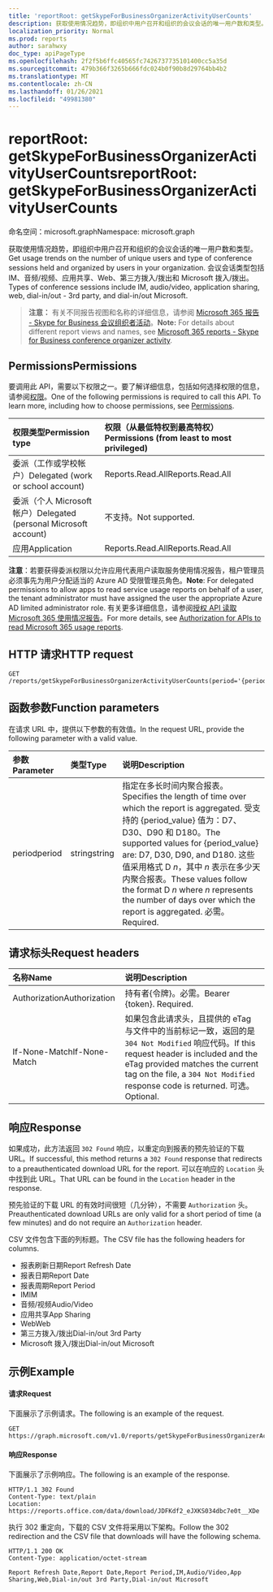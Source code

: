 ```yaml
---
title: 'reportRoot: getSkypeForBusinessOrganizerActivityUserCounts'
description: 获取使用情况趋势，即组织中用户召开和组织的会议会话的唯一用户数和类型。 会议会话类型包括 IM、音频/视频、应用共享、Web、第三方拨入/拨出和 Microsoft 拨入/拨出。
localization_priority: Normal
ms.prod: reports
author: sarahwxy
doc_type: apiPageType
ms.openlocfilehash: 2f2f5b6ffc40565fc7426737735101400cc5a35d
ms.sourcegitcommit: 479b366f3265b666fdc024b0f90b8d29764bb4b2
ms.translationtype: MT
ms.contentlocale: zh-CN
ms.lasthandoff: 01/26/2021
ms.locfileid: "49981380"
---
```

# <a name="reportroot-getskypeforbusinessorganizeractivityusercounts"></a><span data-ttu-id="1c7e0-104">reportRoot: getSkypeForBusinessOrganizerActivityUserCounts</span><span class="sxs-lookup"><span data-stu-id="1c7e0-104">reportRoot: getSkypeForBusinessOrganizerActivityUserCounts</span></span>

<span data-ttu-id="1c7e0-105">命名空间：microsoft.graph</span><span class="sxs-lookup"><span data-stu-id="1c7e0-105">Namespace: microsoft.graph</span></span>

<span data-ttu-id="1c7e0-106">获取使用情况趋势，即组织中用户召开和组织的会议会话的唯一用户数和类型。</span><span class="sxs-lookup"><span data-stu-id="1c7e0-106">Get usage trends on the number of unique users and type of conference sessions held and organized by users in your organization.</span></span> <span data-ttu-id="1c7e0-107">会议会话类型包括 IM、音频/视频、应用共享、Web、第三方拨入/拨出和 Microsoft 拨入/拨出。</span><span class="sxs-lookup"><span data-stu-id="1c7e0-107">Types of conference sessions include IM, audio/video, application sharing, web, dial-in/out - 3rd party, and dial-in/out Microsoft.</span></span>

> <span data-ttu-id="1c7e0-108">**注意：** 有关不同报告视图和名称的详细信息，请参阅 [Microsoft 365 报告 - Skype for Business 会议组织者活动](https://support.office.com/client/Skype-for-Business-Online-conference-organized-activity-03a255d4-0e1d-4b24-b73d-7a62fae36254)。</span><span class="sxs-lookup"><span data-stu-id="1c7e0-108">**Note:** For details about different report views and names, see [Microsoft 365 reports - Skype for Business conference organizer activity](https://support.office.com/client/Skype-for-Business-Online-conference-organized-activity-03a255d4-0e1d-4b24-b73d-7a62fae36254).</span></span>

## <a name="permissions"></a><span data-ttu-id="1c7e0-109">Permissions</span><span class="sxs-lookup"><span data-stu-id="1c7e0-109">Permissions</span></span>

<span data-ttu-id="1c7e0-p103">要调用此 API，需要以下权限之一。要了解详细信息，包括如何选择权限的信息，请参阅[权限](/graph/permissions-reference)。</span><span class="sxs-lookup"><span data-stu-id="1c7e0-p103">One of the following permissions is required to call this API. To learn more, including how to choose permissions, see [Permissions](/graph/permissions-reference).</span></span>

| <span data-ttu-id="1c7e0-112">权限类型</span><span class="sxs-lookup"><span data-stu-id="1c7e0-112">Permission type</span></span>                        | <span data-ttu-id="1c7e0-113">权限（从最低特权到最高特权）</span><span class="sxs-lookup"><span data-stu-id="1c7e0-113">Permissions (from least to most privileged)</span></span> |
| :------------------------------------- | :--------------------------------------- |
| <span data-ttu-id="1c7e0-114">委派（工作或学校帐户）</span><span class="sxs-lookup"><span data-stu-id="1c7e0-114">Delegated (work or school account)</span></span>     | <span data-ttu-id="1c7e0-115">Reports.Read.All</span><span class="sxs-lookup"><span data-stu-id="1c7e0-115">Reports.Read.All</span></span>                         |
| <span data-ttu-id="1c7e0-116">委派（个人 Microsoft 帐户）</span><span class="sxs-lookup"><span data-stu-id="1c7e0-116">Delegated (personal Microsoft account)</span></span> | <span data-ttu-id="1c7e0-117">不支持。</span><span class="sxs-lookup"><span data-stu-id="1c7e0-117">Not supported.</span></span>                           |
| <span data-ttu-id="1c7e0-118">应用</span><span class="sxs-lookup"><span data-stu-id="1c7e0-118">Application</span></span>                            | <span data-ttu-id="1c7e0-119">Reports.Read.All</span><span class="sxs-lookup"><span data-stu-id="1c7e0-119">Reports.Read.All</span></span>                         |

<span data-ttu-id="1c7e0-120">**注意**：若要获得委派权限以允许应用代表用户读取服务使用情况报告，租户管理员必须事先为用户分配适当的 Azure AD 受限管理员角色。</span><span class="sxs-lookup"><span data-stu-id="1c7e0-120">**Note**: For delegated permissions to allow apps to read service usage reports on behalf of a user, the tenant administrator must have assigned the user the appropriate Azure AD limited administrator role.</span></span> <span data-ttu-id="1c7e0-121">有关更多详细信息，请参阅[授权 API 读取 Microsoft 365 使用情况报告](/graph/reportroot-authorization)。</span><span class="sxs-lookup"><span data-stu-id="1c7e0-121">For more details, see [Authorization for APIs to read Microsoft 365 usage reports](/graph/reportroot-authorization).</span></span>

## <a name="http-request"></a><span data-ttu-id="1c7e0-122">HTTP 请求</span><span class="sxs-lookup"><span data-stu-id="1c7e0-122">HTTP request</span></span>


<!-- { "blockType": "ignored" } --> 

```http
GET /reports/getSkypeForBusinessOrganizerActivityUserCounts(period='{period_value}')
```

## <a name="function-parameters"></a><span data-ttu-id="1c7e0-123">函数参数</span><span class="sxs-lookup"><span data-stu-id="1c7e0-123">Function parameters</span></span>

<span data-ttu-id="1c7e0-124">在请求 URL 中，提供以下参数的有效值。</span><span class="sxs-lookup"><span data-stu-id="1c7e0-124">In the request URL, provide the following parameter with a valid value.</span></span>

| <span data-ttu-id="1c7e0-125">参数</span><span class="sxs-lookup"><span data-stu-id="1c7e0-125">Parameter</span></span> | <span data-ttu-id="1c7e0-126">类型</span><span class="sxs-lookup"><span data-stu-id="1c7e0-126">Type</span></span>   | <span data-ttu-id="1c7e0-127">说明</span><span class="sxs-lookup"><span data-stu-id="1c7e0-127">Description</span></span>                              |
| :-------- | :----- | :--------------------------------------- |
| <span data-ttu-id="1c7e0-128">period</span><span class="sxs-lookup"><span data-stu-id="1c7e0-128">period</span></span>    | <span data-ttu-id="1c7e0-129">string</span><span class="sxs-lookup"><span data-stu-id="1c7e0-129">string</span></span> | <span data-ttu-id="1c7e0-130">指定在多长时间内聚合报表。</span><span class="sxs-lookup"><span data-stu-id="1c7e0-130">Specifies the length of time over which the report is aggregated.</span></span> <span data-ttu-id="1c7e0-131">受支持的 {period_value} 值为：D7、D30、D90 和 D180。</span><span class="sxs-lookup"><span data-stu-id="1c7e0-131">The supported values for {period_value} are: D7, D30, D90, and D180.</span></span> <span data-ttu-id="1c7e0-132">这些值采用格式 D *n*，其中 *n* 表示在多少天内聚合报表。</span><span class="sxs-lookup"><span data-stu-id="1c7e0-132">These values follow the format D *n* where *n* represents the number of days over which the report is aggregated.</span></span> <span data-ttu-id="1c7e0-133">必需。</span><span class="sxs-lookup"><span data-stu-id="1c7e0-133">Required.</span></span> |

## <a name="request-headers"></a><span data-ttu-id="1c7e0-134">请求标头</span><span class="sxs-lookup"><span data-stu-id="1c7e0-134">Request headers</span></span>

| <span data-ttu-id="1c7e0-135">名称</span><span class="sxs-lookup"><span data-stu-id="1c7e0-135">Name</span></span>          | <span data-ttu-id="1c7e0-136">说明</span><span class="sxs-lookup"><span data-stu-id="1c7e0-136">Description</span></span>                              |
| :------------ | :--------------------------------------- |
| <span data-ttu-id="1c7e0-137">Authorization</span><span class="sxs-lookup"><span data-stu-id="1c7e0-137">Authorization</span></span> | <span data-ttu-id="1c7e0-p106">持有者{令牌}。必需。</span><span class="sxs-lookup"><span data-stu-id="1c7e0-p106">Bearer {token}. Required.</span></span>                |
| <span data-ttu-id="1c7e0-140">If-None-Match</span><span class="sxs-lookup"><span data-stu-id="1c7e0-140">If-None-Match</span></span> | <span data-ttu-id="1c7e0-141">如果包含此请求头，且提供的 eTag 与文件中的当前标记一致，返回的是 `304 Not Modified` 响应代码。</span><span class="sxs-lookup"><span data-stu-id="1c7e0-141">If this request header is included and the eTag provided matches the current tag on the file, a `304 Not Modified` response code is returned.</span></span> <span data-ttu-id="1c7e0-142">可选。</span><span class="sxs-lookup"><span data-stu-id="1c7e0-142">Optional.</span></span> |

## <a name="response"></a><span data-ttu-id="1c7e0-143">响应</span><span class="sxs-lookup"><span data-stu-id="1c7e0-143">Response</span></span>

<span data-ttu-id="1c7e0-144">如果成功，此方法返回 `302 Found` 响应，以重定向到报表的预先验证的下载 URL。</span><span class="sxs-lookup"><span data-stu-id="1c7e0-144">If successful, this method returns a `302 Found` response that redirects to a preauthenticated download URL for the report.</span></span> <span data-ttu-id="1c7e0-145">可以在响应的 `Location` 头中找到此 URL。</span><span class="sxs-lookup"><span data-stu-id="1c7e0-145">That URL can be found in the `Location` header in the response.</span></span>

<span data-ttu-id="1c7e0-146">预先验证的下载 URL 的有效时间很短（几分钟），不需要 `Authorization` 头。</span><span class="sxs-lookup"><span data-stu-id="1c7e0-146">Preauthenticated download URLs are only valid for a short period of time (a few minutes) and do not require an `Authorization` header.</span></span>

<span data-ttu-id="1c7e0-147">CSV 文件包含下面的列标题。</span><span class="sxs-lookup"><span data-stu-id="1c7e0-147">The CSV file has the following headers for columns.</span></span>

- <span data-ttu-id="1c7e0-148">报表刷新日期</span><span class="sxs-lookup"><span data-stu-id="1c7e0-148">Report Refresh Date</span></span>
- <span data-ttu-id="1c7e0-149">报表日期</span><span class="sxs-lookup"><span data-stu-id="1c7e0-149">Report Date</span></span>
- <span data-ttu-id="1c7e0-150">报表周期</span><span class="sxs-lookup"><span data-stu-id="1c7e0-150">Report Period</span></span>
- <span data-ttu-id="1c7e0-151">IM</span><span class="sxs-lookup"><span data-stu-id="1c7e0-151">IM</span></span>
- <span data-ttu-id="1c7e0-152">音频/视频</span><span class="sxs-lookup"><span data-stu-id="1c7e0-152">Audio/Video</span></span>
- <span data-ttu-id="1c7e0-153">应用共享</span><span class="sxs-lookup"><span data-stu-id="1c7e0-153">App Sharing</span></span>
- <span data-ttu-id="1c7e0-154">Web</span><span class="sxs-lookup"><span data-stu-id="1c7e0-154">Web</span></span>
- <span data-ttu-id="1c7e0-155">第三方拨入/拨出</span><span class="sxs-lookup"><span data-stu-id="1c7e0-155">Dial-in/out 3rd Party</span></span>
- <span data-ttu-id="1c7e0-156">Microsoft 拨入/拨出</span><span class="sxs-lookup"><span data-stu-id="1c7e0-156">Dial-in/out Microsoft</span></span>

## <a name="example"></a><span data-ttu-id="1c7e0-157">示例</span><span class="sxs-lookup"><span data-stu-id="1c7e0-157">Example</span></span>

#### <a name="request"></a><span data-ttu-id="1c7e0-158">请求</span><span class="sxs-lookup"><span data-stu-id="1c7e0-158">Request</span></span>

<span data-ttu-id="1c7e0-159">下面展示了示例请求。</span><span class="sxs-lookup"><span data-stu-id="1c7e0-159">The following is an example of the request.</span></span>


<!--{
  "blockType": "ignored",
  "isComposable": true,
  "name": "reportroot_getskypeforbusinessorganizeractivityusercounts"
}-->

```msgraph-interactive
GET https://graph.microsoft.com/v1.0/reports/getSkypeForBusinessOrganizerActivityUserCounts(period='D7')
```


#### <a name="response"></a><span data-ttu-id="1c7e0-160">响应</span><span class="sxs-lookup"><span data-stu-id="1c7e0-160">Response</span></span>

<span data-ttu-id="1c7e0-161">下面展示了示例响应。</span><span class="sxs-lookup"><span data-stu-id="1c7e0-161">The following is an example of the response.</span></span>

<!-- {
  "blockType": "response",
  "truncated": true,
  "@odata.type": "microsoft.graph.report"
} -->

```http
HTTP/1.1 302 Found
Content-Type: text/plain
Location: https://reports.office.com/data/download/JDFKdf2_eJXKS034dbc7e0t__XDe
```

<span data-ttu-id="1c7e0-162">执行 302 重定向，下载的 CSV 文件将采用以下架构。</span><span class="sxs-lookup"><span data-stu-id="1c7e0-162">Follow the 302 redirection and the CSV file that downloads will have the following schema.</span></span>

<!-- { "blockType": "ignored" } --> 

```http
HTTP/1.1 200 OK
Content-Type: application/octet-stream

Report Refresh Date,Report Date,Report Period,IM,Audio/Video,App Sharing,Web,Dial-in/out 3rd Party,Dial-in/out Microsoft
```
<!-- uuid: 8fcb5dbc-d5aa-4681-8e31-b001d5168d79 
2015-10-25 14:57:30 UTC -->
<!-- {
  "type": "#page.annotation",
  "description": "Example",
  "keywords": "",
  "section": "documentation",
  "tocPath": "",
  "suppressions": [
  ]
}-->

